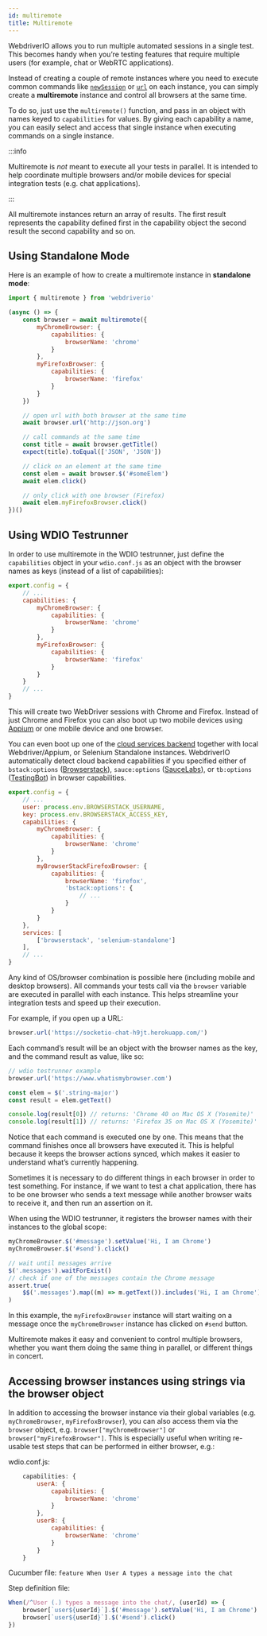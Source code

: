 ```yaml
---
id: multiremote
title: Multiremote
---
```


WebdriverIO allows you to run multiple automated sessions in a single test. This becomes handy when you’re testing features that require multiple users (for example, chat or WebRTC applications).

Instead of creating a couple of remote instances where you need to execute common commands like [`newSession`](/docs/api/webdriver#newsession) or [`url`](/docs/api/browser/url) on each instance, you can simply create a **multiremote** instance and control all browsers at the same time.

To do so, just use the `multiremote()` function, and pass in an object with names keyed to `capabilities` for values. By giving each capability a name, you can easily select and access that single instance when executing commands on a single instance.

:::info

Multiremote is _not_ meant to execute all your tests in parallel.
It is intended to help coordinate multiple browsers and/or mobile devices for special integration tests (e.g. chat applications).

:::

All multiremote instances return an array of results. The first result represents the capability defined first in the capability object the second result the second capability and so on.

## Using Standalone Mode

Here is an example of how to create a multiremote instance in __standalone mode__:

```js
import { multiremote } from 'webdriverio'

(async () => {
    const browser = await multiremote({
        myChromeBrowser: {
            capabilities: {
                browserName: 'chrome'
            }
        },
        myFirefoxBrowser: {
            capabilities: {
                browserName: 'firefox'
            }
        }
    })

    // open url with both browser at the same time
    await browser.url('http://json.org')

    // call commands at the same time
    const title = await browser.getTitle()
    expect(title).toEqual(['JSON', 'JSON'])

    // click on an element at the same time
    const elem = await browser.$('#someElem')
    await elem.click()

    // only click with one browser (Firefox)
    await elem.myFirefoxBrowser.click()
})()
```

## Using WDIO Testrunner

In order to use multiremote in the WDIO testrunner, just define the `capabilities` object in your `wdio.conf.js` as an object with the browser names as keys (instead of a list of capabilities):

```js
export.config = {
    // ...
    capabilities: {
        myChromeBrowser: {
            capabilities: {
                browserName: 'chrome'
            }
        },
        myFirefoxBrowser: {
            capabilities: {
                browserName: 'firefox'
            }
        }
    }
    // ...
}
```

This will create two WebDriver sessions with Chrome and Firefox. Instead of just Chrome and Firefox you can also boot up two mobile devices using [Appium](http://appium.io) or one mobile device and one browser.

You can even boot up one of the [cloud services backend](https://webdriver.io/docs/cloudservices.html) together with local Webdriver/Appium, or Selenium Standalone instances. WebdriverIO automatically detect cloud backend capabilities if you specified either of `bstack:options` ([Browserstack](https://webdriver.io/docs/browserstack-service.html)), `sauce:options` ([SauceLabs](https://webdriver.io/docs/sauce-service.html)), or `tb:options` ([TestingBot](https://webdriver.io/docs/testingbot-service.html)) in browser capabilities.

```js
export.config = {
    // ...
    user: process.env.BROWSERSTACK_USERNAME,
    key: process.env.BROWSERSTACK_ACCESS_KEY,
    capabilities: {
        myChromeBrowser: {
            capabilities: {
                browserName: 'chrome'
            }
        },
        myBrowserStackFirefoxBrowser: {
            capabilities: {
                browserName: 'firefox',
                'bstack:options': {
                    // ...
                }
            }
        }
    },
    services: [
        ['browserstack', 'selenium-standalone']
    ],
    // ...
}
```

Any kind of OS/browser combination is possible here (including mobile and desktop browsers). All commands your tests call via the `browser` variable are executed in parallel with each instance. This helps streamline your integration tests and speed up their execution.

For example, if you open up a URL:

```js
browser.url('https://socketio-chat-h9jt.herokuapp.com/')
```

Each command’s result will be an object with the browser names as the key, and the command result as value, like so:

```js
// wdio testrunner example
browser.url('https://www.whatismybrowser.com')

const elem = $('.string-major')
const result = elem.getText()

console.log(result[0]) // returns: 'Chrome 40 on Mac OS X (Yosemite)'
console.log(result[1]) // returns: 'Firefox 35 on Mac OS X (Yosemite)'
```

Notice that each command is executed one by one. This means that the command finishes once all browsers have executed it. This is helpful because it keeps the browser actions synced, which makes it easier to understand what’s currently happening.

Sometimes it is necessary to do different things in each browser in order to test something. For instance, if we want to test a chat application, there has to be one browser who sends a text message while another browser waits to receive it, and then run an assertion on it.

When using the WDIO testrunner, it registers the browser names with their instances to the global scope:

```js
myChromeBrowser.$('#message').setValue('Hi, I am Chrome')
myChromeBrowser.$('#send').click()

// wait until messages arrive
$('.messages').waitForExist()
// check if one of the messages contain the Chrome message
assert.true(
    $$('.messages').map((m) => m.getText()).includes('Hi, I am Chrome')
)
```

In this example, the `myFirefoxBrowser` instance will start waiting on a message once the `myChromeBrowser` instance has clicked on `#send` button.

Multiremote makes it easy and convenient to control multiple browsers, whether you want them doing the same thing in parallel, or different things in concert.

## Accessing browser instances using strings via the browser object
In addition to accessing the browser instance via their global variables (e.g. `myChromeBrowser`, `myFirefoxBrowser`), you can also access them via the `browser` object, e.g. `browser["myChromeBrowser"]` or `browser["myFirefoxBrowser"]`.
This is especially useful when writing re-usable test steps that can be performed in either browser, e.g.:

wdio.conf.js:
```js
    capabilities: {
        userA: {
            capabilities: {
                browserName: 'chrome'
            }
        },
        userB: {
            capabilities: {
                browserName: 'chrome'
            }
        }
    }
```

Cucumber file:
    ```feature
    When User A types a message into the chat
    ```

Step definition file:
```js
When(/^User (.) types a message into the chat/, (userId) => {
    browser[`user${userId}`].$('#message').setValue('Hi, I am Chrome')
    browser[`user${userId}`].$('#send').click()
})
```

